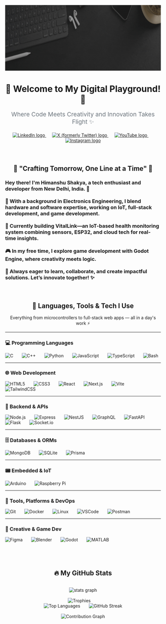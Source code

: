 <div align="center">
  <img height="212" alt="Profile banner" src="https://raw.githubusercontent.com/Gamingstein/Gamingstein/refs/heads/Gamingstein-patch-1/Bridging%20Code%2C%20Circuits%20%26%20Creativity.gif"/>
</div>

###

<div align="center">
  <h1>🚀 Welcome to My Digital Playground! 🌌</h1>
  <p style="font-size: 1.2rem; color: #6c757d;">Where Code Meets Creativity and Innovation Takes Flight ✨</p>
</div>

###
<div align="center">
  <a href="https://www.linkedin.com/in/gamingstein/" target="_blank">
    <img src="https://cliply.co/wp-content/uploads/2021/02/372102050_LINKEDIN_ICON_TRANSPARENT_400.gif" height="60" alt="LinkedIn logo" />
  </a>
  &nbsp;&nbsp;&nbsp;&nbsp;
  <a href="https://x.com/Gamingstein_" target="_blank">
    <img src="https://cliply.co/wp-content/uploads/2019/07/371907030_TWITTER_ICON_TRANSPARENT_400.gif" height="60" alt="X (formerly Twitter) logo" />
  </a>
  &nbsp;&nbsp;&nbsp;&nbsp;
  <a href="https://www.youtube.com/@Gamingstein_" target="_blank">
    <img src="https://cliply.co/wp-content/uploads/2019/07/371907120_YOUTUBE_ICON_TRANSPARENT_400.gif" height="60" alt="YouTube logo" />
  </a>
  &nbsp;&nbsp;&nbsp;&nbsp;
  <a href="https://www.instagram.com/" target="_blank">
    <img src="https://cliply.co/wp-content/uploads/2019/07/371907300_INSTAGRAM_ICON_TRANSPARENT_400.gif" height="60" alt="Instagram logo" />
  </a>
</div>

###
<br/>
<h2 align="center">🌟 "Crafting Tomorrow, One Line at a Time" 🌟</h2>

###

<h3 align="left">
  Hey there! I'm Himanshu Shakya, a tech enthusiast and developer from New Delhi, India. 🚀<br><br>
  🌟 With a background in Electronics Engineering, I blend hardware and software expertise, working on IoT, full-stack development, and game development.<br><br>
  🔧 Currently building <strong>VitalLink</strong>—an IoT-based health monitoring system combining sensors, ESP32, and cloud tech for real-time insights.<br><br>
  🎮 In my free time, I explore game development with Godot Engine, where creativity meets logic.<br><br>
  🌱 Always eager to learn, collaborate, and create impactful solutions. Let’s innovate together! ✨
</h3>

###
<br/>
<h2 align="center">🎯 Languages, Tools & Tech I Use</h2>

<p align="center">Everything from microcontrollers to full-stack web apps — all in a day's work ⚡</p>

---

### 💻 Programming Languages

<p align="left">
  <img src="https://cdn.jsdelivr.net/gh/devicons/devicon/icons/c/c-original.svg" height="40" alt="C"/>
  <img width="20"/>
  <img src="https://cdn.jsdelivr.net/gh/devicons/devicon/icons/cplusplus/cplusplus-original.svg" height="40" alt="C++"/>
  <img width="20"/>
  <img src="https://cdn.jsdelivr.net/gh/devicons/devicon/icons/python/python-original.svg" height="40" alt="Python"/>
  <img width="20"/>
  <img src="https://cdn.jsdelivr.net/gh/devicons/devicon/icons/javascript/javascript-original.svg" height="40" alt="JavaScript"/>
  <img width="20"/>
  <img src="https://cdn.jsdelivr.net/gh/devicons/devicon/icons/typescript/typescript-original.svg" height="40" alt="TypeScript"/>
  <img width="20"/>
  <img src="https://cdn.jsdelivr.net/gh/devicons/devicon/icons/bash/bash-original.svg" height="40" alt="Bash"/>
</p>

---

### 🌐 Web Development

<p align="left">
  <img src="https://cdn.jsdelivr.net/gh/devicons/devicon/icons/html5/html5-original.svg" height="40" alt="HTML5"/>
  <img width="20"/>
  <img src="https://cdn.jsdelivr.net/gh/devicons/devicon/icons/css3/css3-original.svg" height="40" alt="CSS3"/>
  <img width="20"/>
  <img src="https://cdn.jsdelivr.net/gh/devicons/devicon/icons/react/react-original.svg" height="40" alt="React"/>
  <img width="20"/>
  <img src="https://cdn.jsdelivr.net/gh/devicons/devicon/icons/nextjs/nextjs-original.svg" height="40" alt="Next.js"/>
  <img width="20"/>
  <img src="https://cdn.jsdelivr.net/gh/devicons/devicon/icons/vite/vite-original.svg" height="40" alt="Vite"/>
  <img width="20"/>
  <img src="https://cdn.jsdelivr.net/gh/devicons/devicon/icons/tailwindcss/tailwindcss-original.svg" height="40" alt="TailwindCSS"/>
</p>

---

### 🔧 Backend & APIs

<p align="left">
  <img src="https://cdn.jsdelivr.net/gh/devicons/devicon/icons/nodejs/nodejs-original.svg" height="40" alt="Node.js"/>
  <img width="20"/>
  <img src="https://cdn.jsdelivr.net/gh/devicons/devicon/icons/express/express-original.svg" height="40" alt="Express"/>
  <img width="20"/>
  <img src="https://cdn.jsdelivr.net/gh/devicons/devicon/icons/nestjs/nestjs-original.svg" height="40" alt="NestJS"/>
  <img width="20"/>
  <img src="https://cdn.jsdelivr.net/gh/devicons/devicon/icons/graphql/graphql-plain.svg" height="40" alt="GraphQL"/>
  <img width="20"/>
  <img src="https://cdn.jsdelivr.net/gh/devicons/devicon/icons/fastapi/fastapi-original.svg" height="40" alt="FastAPI"/>
  <img width="20"/>
  <img src="https://cdn.jsdelivr.net/gh/devicons/devicon/icons/flask/flask-original.svg" height="40" alt="Flask"/>
  <img width="20"/>
  <img src="https://cdn.jsdelivr.net/gh/devicons/devicon/icons/socketio/socketio-original.svg" height="40" alt="Socket.io"/>
</p>

---

### 🗄️ Databases & ORMs

<p align="left">
  <img src="https://cdn.jsdelivr.net/gh/devicons/devicon/icons/mongodb/mongodb-original.svg" height="40" alt="MongoDB"/>
  <img width="20"/>
  <img src="https://cdn.jsdelivr.net/gh/devicons/devicon/icons/sqlite/sqlite-original.svg" height="40" alt="SQLite"/>
  <img width="20"/>
  <img src="https://cdn.jsdelivr.net/gh/devicons/devicon/icons/prisma/prisma-original.svg" height="40" alt="Prisma"/>
</p>

---

### 📟 Embedded & IoT

<p align="left">
  <img src="https://cdn.jsdelivr.net/gh/devicons/devicon/icons/arduino/arduino-original.svg" height="40" alt="Arduino"/>
  <img width="20"/>
  <img src="https://cdn.jsdelivr.net/gh/devicons/devicon/icons/raspberrypi/raspberrypi-original.svg" height="40" alt="Raspberry Pi"/>
</p>

---

### 🧰 Tools, Platforms & DevOps

<p align="left">
  <img src="https://cdn.jsdelivr.net/gh/devicons/devicon/icons/git/git-original.svg" height="40" alt="Git"/>
  <img width="20"/>
  <img src="https://cdn.jsdelivr.net/gh/devicons/devicon/icons/docker/docker-original.svg" height="40" alt="Docker"/>
  <img width="20"/>
  <img src="https://cdn.jsdelivr.net/gh/devicons/devicon/icons/linux/linux-original.svg" height="40" alt="Linux"/>
  <img width="20"/>
  <img src="https://cdn.jsdelivr.net/gh/devicons/devicon/icons/vscode/vscode-original.svg" height="40" alt="VSCode"/>
  <img width="20"/>
  <img src="https://cdn.jsdelivr.net/gh/devicons/devicon/icons/postman/postman-original.svg" height="40" alt="Postman"/>
</p>

---

### 🎨 Creative & Game Dev

<p align="left">
  <img src="https://cdn.jsdelivr.net/gh/devicons/devicon/icons/figma/figma-original.svg" height="40" alt="Figma"/>
  <img width="20"/>
  <img src="https://cdn.jsdelivr.net/gh/devicons/devicon/icons/blender/blender-original.svg" height="40" alt="Blender"/>
  <img width="20"/>
  <img src="https://cdn.jsdelivr.net/gh/devicons/devicon/icons/godot/godot-original.svg" height="40" alt="Godot"/>
  <img width="20"/>
  <img src="https://cdn.jsdelivr.net/gh/devicons/devicon/icons/matlab/matlab-original.svg" height="40" alt="MATLAB"/>
</p>


###

<br/><br/>
<h2 align="center">🔥 My GitHub Stats</h2>

<br/>

<div align="center">
  <img src="https://github-readme-stats.vercel.app/api?username=Gamingstein&hide_title=false&hide_rank=false&show_icons=true&include_all_commits=true&count_private=true&disable_animations=false&theme=tokyonight&locale=en&hide_border=true&order=1" height="423" alt="stats graph"  />
</div>

<br/>

<div align="center">
  <img src="https://github-profile-trophy.vercel.app?username=Gamingstein&theme=darkhub&column=-1&row=2&margin-w=8&margin-h=8&no-bg=true&no-frame=true" height="150" alt="Trophies" />
  <img width="20"/>
  <div align="center">
  <img src="https://github-readme-stats.vercel.app/api/top-langs?username=Gamingstein&layout=compact&card_width=320&langs_count=5&theme=tokyonight&hide_border=true" height="189" alt="Top Languages" />
  <img width="20"/>
  <img src="https://streak-stats.demolab.com?user=Gamingstein&mode=daily&theme=tokyonight&hide_border=true&border_radius=5" height="189" alt="GitHub Streak" />
  </div>
</div>

<br/>

<div align="center">
  <img src="https://github-readme-activity-graph.vercel.app/graph?username=Gamingstein&radius=16&theme=tokyo-night&area=true&hide_border=true" height="353" alt="Contribution Graph" />
</div>
